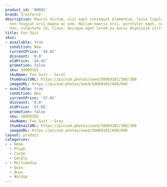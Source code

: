 ```yaml
---
product_id: '00691'
brand: Ironforce
description: Mauris dictum, nisi eget consequat elementum, lacus ligula molestie metus,
  non feugiat orci magna ac sem. Nullam mauris orci, porttitor eget, sollicitudin
  non, vulputate id, risus. Quisque eget lorem eu purus dignissim ultricies.
title: Foo Suit
skus:
- available: true
  condition: New
  currentPrice: '44.42'
  discount: '0.0'
  oldPrice: '44.42'
  promotion: false
  sku: S0069101
  skuName: Foo Suit - Coral
  thumbnailURL: https://picsum.photos/seed/S0069101/300/300
  imageURL: https://picsum.photos/seed/S0069101/600/600
- available: true
  condition: New
  currentPrice: '57.05'
  discount: '0.0'
  oldPrice: '57.05'
  promotion: false
  sku: S0069102
  skuName: Foo Suit - Gray
  thumbnailURL: https://picsum.photos/seed/S0069102/300/300
  imageURL: https://picsum.photos/seed/S0069102/600/600
layout: product
categories:
- - Home
  - Plugh
  - Corge
  - Garply
- - Multimedia
  - Quux
  - Quux
  - Waldop
---
```

